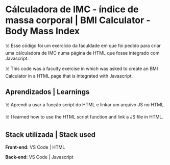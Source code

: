 # Cálculadora de IMC - índice de massa corporal | BMI Calculator - Body Mass Index

☠️ Esse código foi um exercício da faculdade em que 
foi pedido para criar uma cálculadora de IMC numa 
página de HTML que fosse integrado com Javascript. 

☠️ This code was a faculty exercise in which
was asked to create an BMI Calculator in a
HTML page that is integrated with Javascript.

## Aprendizados | Learnings

☠️ Aprendi a usar a função script do HTML e linkar
um arquivo JS no HTML.

☠️ I learned how to use the HTML script function and link
a JS file in HTML.

## Stack utilizada | Stack used

**Front-end:** VS Code | HTML

**Back-end:** VS Code | Javascript

